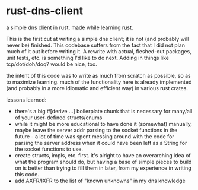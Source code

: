 # rust-dns-client
a simple dns client in rust, made while learning rust.

This is the first cut at writing a simple dns client; it is not (and probably will never be) finished.
    This codebase suffers from the fact that I did not plan much of it out before writing it. 
    A rewrite with actual, fleshed-out packages, unit tests, etc. is something I'd like to do next.
        Adding in things like tcp/dot/doh/doq? would be nice, too.

the intent of this code was to write as much from scratch as possible, so as to maximize learning.
much of the functionality here is already implemented (and probably in a more idiomatic and efficient way) in various rust crates.

lessons learned:
- there's a big #[derive ...] boilerplate chunk that is necessary for many/all of your user-defined structs/enums
- while it might be more educational to have done it (somewhat) manually, maybe leave the server addr parsing to the socket functions in the future - a lot of time was spent messing around with the code for parsing the server address when it could have been left as a String for the socket functions to use.
- create structs, impls, etc. first. it's alright to have an overarching idea of what the program should do, but having a base of simple pieces to build on is better than trying to fill them in later, from my experience in writing this code.
- add AXFR/IXFR to the list of "known unknowns" in my dns knowledge


